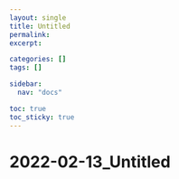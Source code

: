 ```yaml
---
layout: single
title: Untitled
permalink:
excerpt:

categories: []
tags: []

sidebar:
  nav: "docs"

toc: true
toc_sticky: true
---
```


# 2022-02-13_Untitled

